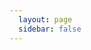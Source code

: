 ```yaml
---
  layout: page
  sidebar: false
---
```


<script setup>

  import addImage from './addImage.vue'
</script>

<addImage />
